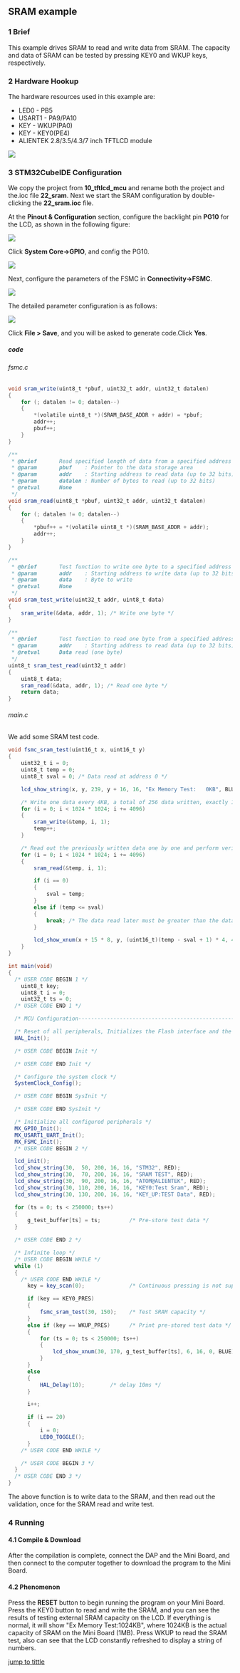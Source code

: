 ## SRAM example<a name="catalogue"></a>


### 1 Brief
This example drives SRAM to read and write data from SRAM. The capacity and data of SRAM can be tested by pressing KEY0 and WKUP keys, respectively.
### 2 Hardware Hookup
The hardware resources used in this example are:
+ LED0 - PB5
+ USART1 - PA9/PA10
+ KEY - WKUP(PA0)
+ KEY - KEY0(PE4)
+ ALIENTEK  2.8/3.5/4.3/7 inch TFTLCD module

<img src="../../1_docs/3_figures/22_sram/01_sch.png">


### 3 STM32CubeIDE Configuration

We copy the project from **10_tftlcd_mcu** and rename both the project and the.ioc file **22_sram**. Next we start the SRAM configuration by double-clicking the **22_sram.ioc** file.

At the **Pinout & Configuration** section, configure the backlight pin **PG10** for the LCD, as shown in the following figure:

<img src="../../1_docs/3_figures/22_sram/04_pin.png">

Click **System Core->GPIO**, and config the PG10.

<img src="../../1_docs/3_figures/22_sram/05_pg10.png">

Next, configure the parameters of the FSMC in **Connectivity->FSMC**.

<img src="../../1_docs/3_figures/22_sram/02_config.png">

The detailed parameter configuration is as follows:

<img src="../../1_docs/3_figures/22_sram/03_parameter.png">

Click **File > Save**, and you will be asked to generate code.Click **Yes**.

##### code

###### fsmc.c

```c#
void sram_write(uint8_t *pbuf, uint32_t addr, uint32_t datalen)
{
    for (; datalen != 0; datalen--)
    {
        *(volatile uint8_t *)(SRAM_BASE_ADDR + addr) = *pbuf;
        addr++;
        pbuf++;
    }
}

/**
 * @brief       Read specified length of data from a specified address in SRAM
 * @param       pbuf    : Pointer to the data storage area
 * @param       addr    : Starting address to read data (up to 32 bits)
 * @param       datalen : Number of bytes to read (up to 32 bits)
 * @retval      None
 */
void sram_read(uint8_t *pbuf, uint32_t addr, uint32_t datalen)
{
    for (; datalen != 0; datalen--)
    {
        *pbuf++ = *(volatile uint8_t *)(SRAM_BASE_ADDR + addr);
        addr++;
    }
}

/**
 * @brief       Test function to write one byte to a specified address in SRAM
 * @param       addr    : Starting address to write data (up to 32 bits)
 * @param       data    : Byte to write
 * @retval      None
 */
void sram_test_write(uint32_t addr, uint8_t data)
{
    sram_write(&data, addr, 1); /* Write one byte */
}

/**
 * @brief       Test function to read one byte from a specified address in SRAM
 * @param       addr    : Starting address to read data (up to 32 bits)
 * @retval      Data read (one byte)
 */
uint8_t sram_test_read(uint32_t addr)
{
    uint8_t data;
    sram_read(&data, addr, 1); /* Read one byte */
    return data;
}
```

###### main.c
We add some SRAM test code.

```c#
void fsmc_sram_test(uint16_t x, uint16_t y)
{
    uint32_t i = 0;
    uint8_t temp = 0;
    uint8_t sval = 0; /* Data read at address 0 */

    lcd_show_string(x, y, 239, y + 16, 16, "Ex Memory Test:   0KB", BLUE);

    /* Write one data every 4KB, a total of 256 data written, exactly 1MB */
    for (i = 0; i < 1024 * 1024; i += 4096)
    {
        sram_write(&temp, i, 1);
        temp++;
    }

    /* Read out the previously written data one by one and perform verification */
    for (i = 0; i < 1024 * 1024; i += 4096)
    {
        sram_read(&temp, i, 1);

        if (i == 0)
        {
            sval = temp;
        }
        else if (temp <= sval)
        {
            break; /* The data read later must be greater than the data read for the first time */
        }

        lcd_show_xnum(x + 15 * 8, y, (uint16_t)(temp - sval + 1) * 4, 4, 16, 0, BLUE); /* Display memory capacity */
    }
}

int main(void)
{
  /* USER CODE BEGIN 1 */
    uint8_t key;
    uint8_t i = 0;
    uint32_t ts = 0;
  /* USER CODE END 1 */

  /* MCU Configuration--------------------------------------------------------*/

  /* Reset of all peripherals, Initializes the Flash interface and the Systick. */
  HAL_Init();

  /* USER CODE BEGIN Init */

  /* USER CODE END Init */

  /* Configure the system clock */
  SystemClock_Config();

  /* USER CODE BEGIN SysInit */

  /* USER CODE END SysInit */

  /* Initialize all configured peripherals */
  MX_GPIO_Init();
  MX_USART1_UART_Init();
  MX_FSMC_Init();
  /* USER CODE BEGIN 2 */

  lcd_init();
  lcd_show_string(30,  50, 200, 16, 16, "STM32", RED);
  lcd_show_string(30,  70, 200, 16, 16, "SRAM TEST", RED);
  lcd_show_string(30,  90, 200, 16, 16, "ATOM@ALIENTEK", RED);
  lcd_show_string(30, 110, 200, 16, 16, "KEY0:Test Sram", RED);
  lcd_show_string(30, 130, 200, 16, 16, "KEY_UP:TEST Data", RED);

  for (ts = 0; ts < 250000; ts++)
  {
      g_test_buffer[ts] = ts;         /* Pre-store test data */
  }

  /* USER CODE END 2 */

  /* Infinite loop */
  /* USER CODE BEGIN WHILE */
  while (1)
  {
    /* USER CODE END WHILE */
      key = key_scan(0);              /* Continuous pressing is not supported */

      if (key == KEY0_PRES)
      {
          fsmc_sram_test(30, 150);    /* Test SRAM capacity */
      }
      else if (key == WKUP_PRES)      /* Print pre-stored test data */
      {
          for (ts = 0; ts < 250000; ts++)
          {
              lcd_show_xnum(30, 170, g_test_buffer[ts], 6, 16, 0, BLUE);
          }
      }
      else
      {
    	  HAL_Delay(10);        /* delay 10ms */
      }

      i++;

      if (i == 20)
      {
          i = 0;
          LED0_TOGGLE();
      }
    /* USER CODE END WHILE */

    /* USER CODE BEGIN 3 */
  }
  /* USER CODE END 3 */
}
```
The above function is to write data to the SRAM, and then read out the validation, once for the SRAM read and write test.

### 4 Running
#### 4.1 Compile & Download
After the compilation is complete, connect the DAP and the Mini Board, and then connect to the computer together to download the program to the Mini Board.
#### 4.2 Phenomenon
Press the **RESET** button to begin running the program on your Mini Board. Press the KEY0 button to read and write the SRAM, and you can see the results of testing external SRAM capacity on the LCD. If everything is normal, it will show "Ex Memory Test:1024KB", where 1024KB is the actual capacity of SRAM on the Mini Board (1MB). Press WKUP to read the SRAM test, also can see that the LCD constantly refreshed to display a string of numbers.

[jump to tittle](#catalogue)
